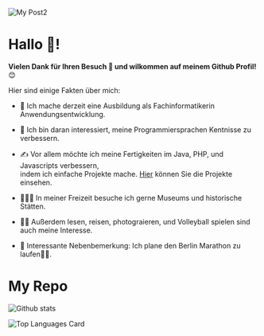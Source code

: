 ![My Post2](https://user-images.githubusercontent.com/71266593/94726550-ae892f00-035d-11eb-915a-ca6b80d82bdc.png)



# Hallo 👋!

**Vielen Dank für Ihren Besuch 🙏 und wilkommen auf meinem Github Profil!** 😊

Hier sind einige Fakten über mich:

- 🔭 Ich mache derzeit eine Ausbildung als Fachinformatikerin Anwendungsentwicklung.

- 🌱 Ich bin daran interessiert, meine Programmiersprachen Kentnisse zu verbessern.

- ✍ Vor allem möchte ich meine Fertigkeiten im Java, PHP, und Javascripts verbessern,</br>
   indem ich einfache Projekte mache. [Hier](https://mehrapi.github.io) können Sie die Projekte einsehen.

- 🚵🏽‍♀️ In meiner Freizeit besuche ich gerne Museums und historische Stätten. 

- 🧗‍♀️ Außerdem lesen, reisen, photograieren, und Volleyball spielen
sind auch meine Interesse.

- 📌 Interessante Nebenbemerkung: Ich plane den Berlin Marathon zu laufen🏃‍♀️.



# My Repo


![Github stats](https://github-readme-stats.vercel.app/api?username=Mehrapi&theme=highcontrast&show_icons=true&count_private=true)


![Top Languages Card](https://github-readme-stats.vercel.app/api/top-langs/?username=Mehrapi&hide=javascript,html)


